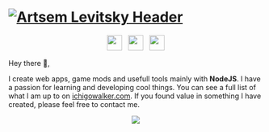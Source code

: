 # [![Artsem Levitsky Header](https://raw.githubusercontent.com/IchigoWalker/IchigoWalker/img/background.png?raw=true)](https://ichigowalker.com)

<p align='center'>
<a href="https://vk.com/ichigowalker"><img height="30" src="https://vk.com/images/icons/pwa/apple/default.png"></a>&nbsp;&nbsp;
<a href="https://www.instagram.com/ichig0walker/"><img height="30" src="https://www.instagram.com/favicon.ico"></a>&nbsp;&nbsp;
<a href="https://www.linkedin.com/in/artem-levitsky/"><img height="30" src="https://raw.githubusercontent.com/IchigoWalker/IchigoWalker/img/linkedin.png?raw=true"></a>
</p>

Hey there 👋,

I create web apps, game mods and usefull tools mainly with **NodeJS**. I have a passion for learning and developing cool things. You can see a full list of what I am up to on [ichigowalker.com](https://ichigowalker.com/portfolio). If you found value in something I have created, please feel free to contact me.

<p align='center'>
<img src="https://visitor-badge.glitch.me/badge?page_id=ichigowalker.visitor-badge">
</p>
